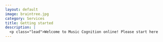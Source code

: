 ```yaml
---
layout: default
image: braintree.jpg
category: Services
title: Getting started
description: |
  <p class="lead">Welcome to Music Cognition online! Please start here to get oriented to the course and submit the first (super-easy) assignment for <b>Monday, June 1, 3pm (MDT).</b><br/><br/><a href="/introductions/">Read more...</a></p>
---
```

